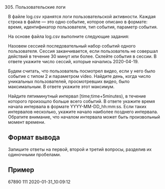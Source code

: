 305. Пользовательские логи

В файле log.csv хранятся логи пользовательской активности. Каждая строка в файле — это одно событие, которое описано в формате: время, идентификатор пользователя, тип события, параметр события.

На основе файла log.csv выполните следующие задания:

Назовем сессией последовательный набор событий одного пользователя. Сессия заканчивается, если пользователь не совершал действий в течение 30 минут или более. Склейте события в сессии. В ответе укажите число сессий, которые начались 2020-04-19.

Будем считать, что пользователь посмотрел видео, если у него было событие с типом 2 и параметром video. Найдите день, когда число уникальных пользователей, просмотревших видео, было максимальным. В ответе укажите этот максимум.

Найдите пятиминутный интервал [time;time+5minutes), в течение которого произошло больше всего событий. В ответе укажите время начала интервала в формате YYYY-MM-DD_hh:mm:ss. Если таких интервалов несколько, укажите начало наиболее позднего интервала. Обратите внимание, что началом интервала может быть произвольный момент времени.

## Формат вывода
Запишите ответы на первой, второй и третий вопросы, разделив их одиночными пробелами.

## Пример

67890 111 2020-01-31_10:09:12


